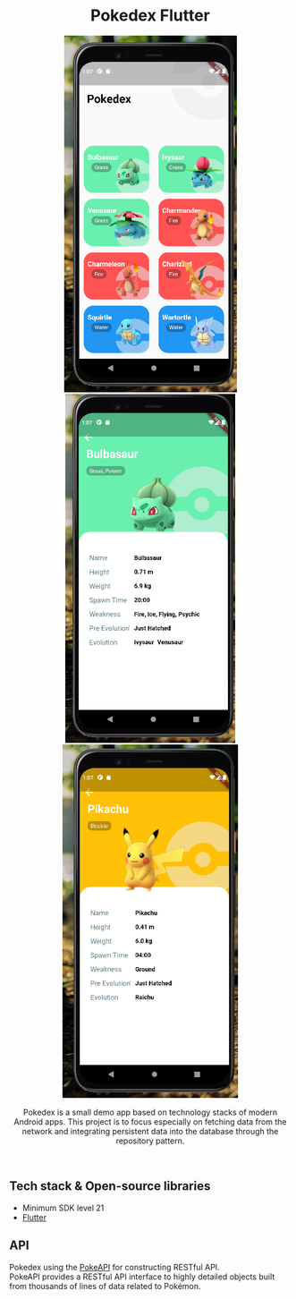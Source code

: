 <h1 align="center">Pokedex Flutter</h1>

<p align="center">
  <a><img alt="Google" src="https://github.com/edurib17/pokedex-flutter/blob/master/lib/prints/home.png"/></a><br>
  <a href="https://opensource.org/licenses/Apache-2.0"><img alt="Pokemin" src="https://github.com/edurib17/pokedex-flutter/blob/master/lib/prints/pokemon01.png"/></a>
  <a href="https://android-arsenal.com/api?level=21"><img alt="Pokemon" src="https://github.com/edurib17/pokedex-flutter/blob/master/lib/prints/pokemon02.png"/></a>
</p>

<p align="center">  
Pokedex is a small demo app based on technology stacks of modern Android apps.
This project is to focus especially on fetching data from the network and integrating persistent data into the database through the repository pattern.
</p>
</br>


## Tech stack & Open-source libraries
- Minimum SDK level 21
- [Flutter](https://flutter.dev/) 

## API

Pokedex using the [PokeAPI](https://raw.githubusercontent.com/Biuni/PokemonGO-Pokedex/master/pokedex.json) for constructing RESTful API.<br>
PokeAPI provides a RESTful API interface to highly detailed objects built from thousands of lines of data related to Pokémon.



